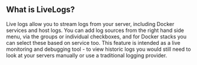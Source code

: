 ## What is LiveLogs?

Live logs allow you to stream logs from your server, including Docker services and host logs.  You can add log sources from the right hand side menu, via the groups or individual checkboxes, and for Docker stacks you can select these based on service too. This feature is intended as a live monitoring and debugging tool - to view historic logs you would still need to look at your servers manually or use a traditional logging provider.

